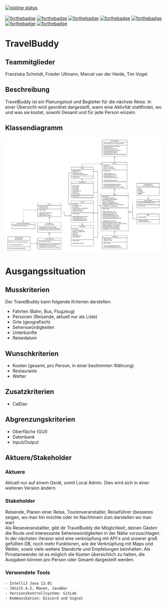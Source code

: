 [![pipline status](https://gitl4b.dutches.de/fhe/java1-2/travelbuddy/badges/master/pipeline.svg)](https://gitl4b.dutches.de/fhe/java1-2/travelbuddy/commits/master) <br><br>
[![forthebadge](https://forthebadge.com/images/badges/fuck-it-ship-it.svg)](https://forthebadge.com) [![forthebadge](https://forthebadge.com/images/badges/as-seen-on-tv.svg)](https://forthebadge.com) [![forthebadge](https://forthebadge.com/images/badges/winter-is-coming.svg)](https://forthebadge.com) [![forthebadge](https://forthebadge.com/images/badges/designed-in-ms-paint.svg)](https://forthebadge.com)  [![forthebadge](https://forthebadge.com/images/badges/contains-cat-gifs.svg)](https://forthebadge.com) [![forthebadge](https://forthebadge.com/images/badges/uses-badges.svg)](https://forthebadge.com) [![forthebadge](https://forthebadge.com/images/badges/compatibility-betamax.svg)](https://forthebadge.com)

# TravelBuddy

## Teammitglieder

Franziska Schmidt, Frieder Ullmann, Marcel van der Heide, Tim Vogel

## Beschreibung

TravelBuddy ist ein Planungstool und Begleiter für die nächste Reise.
In einer Übersicht wird geordnet dargestellt, wann eine Aktivität stattfindet, wo und was sie kostet, sowohl Gesamt und für jede Person einzeln.

## Klassendiagramm
![Alt](UML_Java_final.png)

# Ausgangssituation


## Musskriterien

Der TravelBuddy kann folgende Kriterien darstellen:
<br>
* Fahrten (Bahn, Bus, Flugzeug)
* Personen (Reisende, aktuell nur als Liste)
* Orte (geografisch)
* Sehenswürdigkeiten
* Unterkünfte
* Reisedatum

## Wunschkriterien

* Kosten (gesamt, pro Person, in einer bestimmten Währung)
* Restaurants
* Wetter

## Zusatzkriterien

* CalDav

## Abgrenzungskriterien

* Oberfläche (GUI)
* Datenbank
* Input/Output  

## Aktuere/Stakeholder

### Aktuere
 Aktuell nur auf einem Gerät, somit Local Admin.
 Dies wird sich in einer weiteren Version ändern.

### Stakeholder

Reisende, Planen einer Reise, Tourenveranstalter, Reiseführer (besseres zeigen, wo man hin möchte oder im Nachhinein zum darstellen wo man war) <br>
Als Reiseveranstallter, gibt dir TravelBuddy die Möglichkeit, deinen Gästen die Route und interessante Sehenswürdigkeiten in der Nähe vorzuschlagen. 
In der nächsten Version wird eine verknüpfung mit API's und unserer groß gefüllten DB, noch mehr Funktionen, wie die Verknüpfung mit Maps und Wetter, sowie viele weitere Standorte und Empfelungen beinhalten.
Als Privatanwender ist es möglich die Kosten übersichlich zu halten, die Ausgaben können pro Person oder Gesamt dargestellt werden.


### Verwendete Tools
    - IntelliJ Java 13.01
    - JUnit5.4.2, Maven, JavaDoc
    - Versionskontrollsystem: GitLab
    - Kommunikation: Discord und Signal